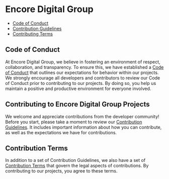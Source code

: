 # Encore Digital Group

- [Code of Conduct](#code-of-conduct)
- [Contribution Guidelines](#contributing-to-encore-digital-group-projects)
- [Contributing Terms](#contribution-terms)

## Code of Conduct

At Encore Digital Group, we believe in fostering an environment of respect, collaboration, and transparency. To ensure
this, we have established a [Code of Conduct](CODE-OF-CONDUCT.md) that outlines our expectations for behavior within our
projects. We strongly encourage all developers and contributors to review our Code of Conduct prior to contributing to
our projects. By doing so, you help us maintain a positive and productive environment for everyone involved.

## Contributing to Encore Digital Group Projects

We welcome and appreciate contributions from the developer community! Before you start, please take a moment to review
our [Contribution Guidelines](CONTRIBUTING.md). It includes important
information about how you can contribute, as well as the expectations we have for contributions.

## Contribution Terms

In addition to a set of Contribution Guidelines, we also have a set of [Contribution Terms](/CODE-CONTRIBUTION-TERMS.md)
that govern the legal aspects of contributions. By contributing to our projects, you agree to these terms.